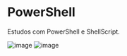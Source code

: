 # PowerShell
Estudos com PowerShell e ShellScript.

![image](https://github.com/gabrxgomes/Shell/assets/100102446/833126a5-2b18-4a41-b4c7-2d67d5a0da68)
![image](https://github.com/gabrxgomes/Shell/assets/100102446/1c5392d0-a5a9-49b4-9362-104969c4c5eb)

